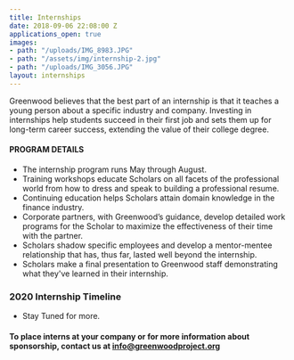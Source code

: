 ```yaml
---
title: Internships
date: 2018-09-06 22:08:00 Z
applications_open: true
images:
- path: "/uploads/IMG_8983.JPG"
- path: "/assets/img/internship-2.jpg"
- path: "/uploads/IMG_3056.JPG"
layout: internships
---
```


Greenwood believes that the best part of an internship is that it teaches a young person about a specific industry and company. Investing in internships help students succeed in their first job and sets them up for long-term career success, extending the value of their college degree.

#### PROGRAM DETAILS
 
*   The internship program runs May through August.
*   Training workshops educate Scholars on all facets of the professional world from how to dress and speak to building a professional resume.
*   Continuing education helps Scholars attain domain knowledge in the finance industry.
*   Corporate partners, with Greenwood’s guidance, develop detailed work programs for the Scholar to maximize the effectiveness of their time with the partner.
*   Scholars shadow specific employees and develop a mentor-mentee relationship that has, thus far, lasted well beyond the internship.
*   Scholars make a final presentation to Greenwood staff demonstrating what they've learned in their internship.

### 2020 Internship Timeline 
* Stay Tuned for more. 

#### To place interns at your company or for more information about sponsorship, contact us at info@greenwoodproject.org
